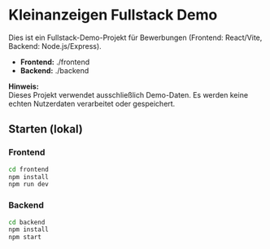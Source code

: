 # Kleinanzeigen Fullstack Demo

Dies ist ein Fullstack-Demo-Projekt für Bewerbungen (Frontend: React/Vite, Backend: Node.js/Express).

- **Frontend:** ./frontend
- **Backend:** ./backend

**Hinweis:**  
Dieses Projekt verwendet ausschließlich Demo-Daten. Es werden keine echten Nutzerdaten verarbeitet oder gespeichert.

## Starten (lokal)

### Frontend
```bash
cd frontend
npm install
npm run dev
```

### Backend
```bash
cd backend
npm install
npm start
```
